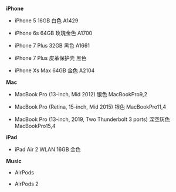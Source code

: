 **iPhone**

- iPhone 5 16GB 白色 A1429

- iPhone 6s 64GB 玫瑰金色 A1700

- iPhone 7 Plus 32GB 黑色 A1661

- iPhone 7 Plus 皮革保护壳 黑色

- iPhone Xs Max 64GB 金色 A2104


**Mac**

- MacBook Pro (13-inch, Mid 2012) 银色 MacBookPro9,2

- MacBook Pro (Retina, 15-inch, Mid 2015) 银色 MacBookPro11,4

- MacBook Pro (13-inch, 2019, Two Thunderbolt 3 ports) 深空灰色 MacBookPro15,4


**iPad**

- iPad Air 2 WLAN 16GB 金色


**Music**

- AirPods

- AirPods 2